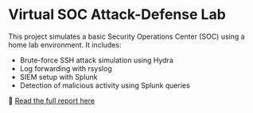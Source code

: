 # Virtual SOC Attack-Defense Lab

This project simulates a basic Security Operations Center (SOC) using a home lab environment. It includes:

- Brute-force SSH attack simulation using Hydra
- Log forwarding with rsyslog
- SIEM setup with Splunk
- Detection of malicious activity using Splunk queries

📄 [Read the full report here](virtual-soc-attack-defense-lab.pdf)

